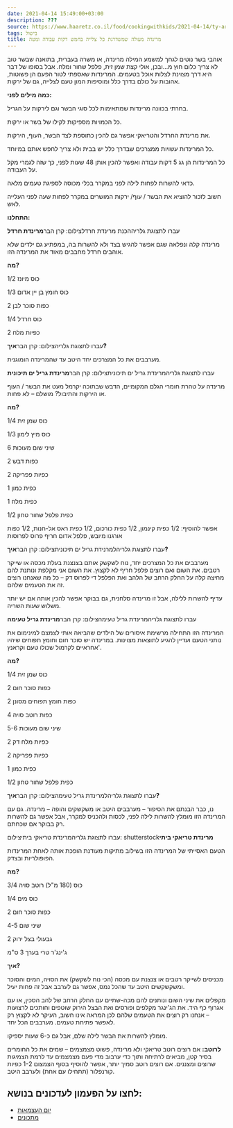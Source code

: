 ```yaml
---
date: 2021-04-14 15:49:00+03:00
description: ???
source: https://www.haaretz.co.il/food/cookingwithkids/2021-04-14/ty-article/0000017f-f8a4-d460-afff-fbe6878f0000
tags: בישול
title: מרינדה מעולה שמשדרגת כל צלייה בחמש דקות עבודה ומטה
---
```


אוהבי בשר נוטים לגחך למשמע המילה מרינדה, או משרה בעברית, בתואנה שבשר טוב לא צריך כלום חוץ מ...ובכן, אולי קצת שמן זית, פלפל שחור ומלח. אבל בסופו של דבר היא דרך מצוינת לצלות אוכל בטעמים. המרינדות שאספתי לטור הפעם הן פשוטות, אהובות על כולם בדרך כלל ומוסיפות המון טעם לצלייה, גם של ירקות.

**כמה מילים לפני:**

בחרתי בכוונה מרינדות שמתאימות לכל סוגי הבשר וגם לירקות על הגריל.

כל הכמויות מספיקות לקילו של בשר או ירקות.

את מרינדת החרדל והטריאקי אפשר גם להכין כתוספת לצד הבשר, העוף, הירקות.

כל המרינדות עשויות ממצרכים שבדרך כלל יש בבית ולא צריך לחפש אותם במיוחד.

כל המרינדות הן גג 5 דקות עבודה ואפשר להכין אותן 48 שעות לפני, כך שזה לגמרי מקל על העבודה.

כדאי להשרות לפחות לילה לפני במקרר בכלי מכוסה לספיגת טעמים מלאה.

חשוב לזכור להוציא את הבשר / עוף/ ירקות המושרים במקרר לפחות שעה לפני העלייה לאש.

**התחלנו:**

 עברו לתצוגת גלריההכנת מרינדת חרדלצילום: קרן הבר**מרינדת חרדל**

מרינדה קלה ונפלאה שגם אפשר להגיש בצד ולא להשרות בה, במפתיע גם ילדים שלא אוהבים חרדל מחבבים מאוד את המרינדה הזו.

**מה?**

1/2 כוס מיונז

1/3 כוס חומץ בן יין אדום

2 כפות סוכר לבן

1/4 כוס חרדל

2 כפיות מלח

 עברו לתצוגת גלריהצילום: קרן הבר**איך?**

מערבבים את כל המצרכים יחד היטב עד שהמרינדה הומוגנית.

 עברו לתצוגת גלריהמרינדת גריל ים תיכוניתצילום: קרן הבר**מרינדת גריל ים תיכונית**

מרינדה על טהרת חומרי הגלם המקומיים, הדבש שבתוכה יקרמל מעט את הבשר / העוף או הירקות והתיבול? מושלם – לא פחות.

**מה?**

1/4 כוס שמן זית

1/3 כוס מיץ לימון

6 שיני שום מעוכות

2 כפות דבש

2 כפיות פפריקה

1 כפית כמון

1 כפית מלח

1/2 כפית פלפל שחור טחון

אפשר להוסיף: 1/2 כפית קינמון, 1/2 כפית כורכום, 1/2 כפית ראס אל-חנות, 1/2 כפות אורגנו מיובש, פלפל אדום חריף פרוס לפרוסות

 עברו לתצוגת גלריהלמרנידת גריל ים תיכוניתצילום: קרן הבר**איך?**

מערבבים את כל המצרכים יחד, נוח לשקשק אותם בצנצנת בעלת מכסה או שייקר רטבים. את השום ואם רוצים פלפל חריף לא לקצוץ. את השום אני מקלפת ונותנת להם מחיצה קלה על החלק הרחב של הלהב ואת הפלפל די לפרוס דק – כל מה שאנחנו רוצים זה את הטעמים שלהם.

עדיף להשרות ללילה, אבל זו מרינדה סלחנית, גם בבוקר אפשר להכין אותה אם יש יותר משלוש שעות השריה.

 עברו לתצוגת גלריהמרינדת גריל טעימהצילום: קרן הבר**מרינדת גריל טעימה**

המרינדה הזו התחילה מרשימת איסורים של הילדים שהביאה אותי לצמצם למינימום את נותני הטעם ועדיין להגיע לתוצאות מצוינות. במרינדה יש סוכר חום וחומץ תפוחים שיהיו אחראיים לקרמול שכולו טעם וקראנץ'.

**מה?**

1/4 כוס שמן זית

2 כפות סוכר חום

2 כפות חומץ תפוחים מסונן

4 כפות רוטב סויה

5-6 שיני שום מעוכות

2 כפיות מלח דק

2 כפיות פפריקה

1 כפית כמון

1/2 כפית פלפל שחור טחון

 עברו לתצוגת גלריהלמרינדת גריל טעימהצילום: קרן הבר**איך?**

נו, כבר הבנתם את הסיפור – מערבבים היטב או משקשקים והופה – מרינדה. גם עם המרינדה הזו מומלץ להשרות לילה לפני, לכסות ולהכניס למקרר, אבל אפשר גם להשרות רק בבוקר אם שכחתם.

 עברו לתצוגת גלריהמרינדת טריאקי ביתיצילום: shutterstock**מרינדת טריאקי ביתי**

הטעם האסייתי של המרינדה הזו בשילוב מתיקות מעודנת הופכת אותה לאחת המרינדות הפופולריות ובצדק.

**מה?**

3/4 כוס (180 מ"ל) רוטב סויה

1/4 כוס מים

2 כפות סוכר חום

4-5 שיני שום

2 גבעולי בצל ירוק

ג'ינג'ר טרי בערך 3 ס"מ

**איך?**

מכניסים לשייקר רטבים או צנצנת עם מכסה (הכי נוח לשקשק) את הסויה, המים והסוכר ומשקשקשים היטב עד שהכל נמס, אפשר גם לערבב אבל זה פחות יעיל.

מקפלים את שיני השום ונותנים להם מכה-שתיים עם החלק הרחב של להב הסכין, או עם אגרוף כף היד. את הג'ינגר מקלפים ופורסים ואת הבצל הירוק שוטפים וחותכים לרצועות – אנחנו רק רוצים את הטעמים שלהם לכן המראה אינו חשוב, העיקר לא לקצוץ רק לאפשר פתיחת טעמים. מערבבים הכל יחד.

מומלץ להשרות את הבשר לילה שלם, אבל גם כ-6 שעות יספיקו.

**לרוטב:** אם רוצים רוטב טריאקי ולא מרינדה, פשוט מצמצמים – שמים את כל החומרים בסיר קטן, מביאים לרתיחה ותוך כדי ערבוב מדי פעם מצמצמים עד לרמת הצמיגות שרוצים ומצננים. אם רוצים רוטב סמיך יותר, אפשר להוסיף בסוף הצמצום 1-2 כפיות קורנפלור (תתחילו עם אחת) ולערבב היטב.

לחצו על הפעמון לעדכונים בנושא:
------------------------------

* [יום העצמאות](/ty-tag/independence-0000017f-da56-d718-a5ff-fad6d02e0000)
* [מתכונים](/ty-tag/recipes-0000017f-da28-dea8-a77f-de6a4ba50000)